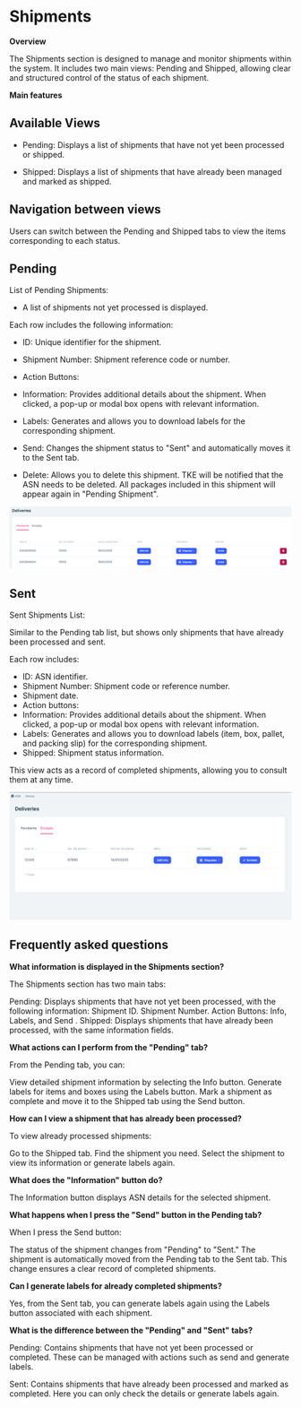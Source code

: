# Shipments

**Overview**

The Shipments section is designed to manage and monitor shipments within the system. It includes two main views: Pending and Shipped, allowing clear and structured control of the status of each shipment.

**Main features**

## Available Views

- Pending: Displays a list of shipments that have not yet been processed or shipped.

- Shipped: Displays a list of shipments that have already been managed and marked as shipped.

## Navigation between views

Users can switch between the Pending and Shipped tabs to view the items corresponding to each status.

## Pending

List of Pending Shipments:

- A list of shipments not yet processed is displayed.

Each row includes the following information:

- ID: Unique identifier for the shipment.
- Shipment Number: Shipment reference code or number.
- Action Buttons:

- Information: Provides additional details about the shipment. When clicked, a pop-up or modal box opens with relevant information.
- Labels: Generates and allows you to download labels for the corresponding shipment.
- Send: Changes the shipment status to "Sent" and automatically moves it to the Sent tab.
- Delete: Allows you to delete this shipment. TKE will be notified that the ASN needs to be deleted. All packages included in this shipment will appear again in "Pending Shipment".

![image](images/img-tke/cap-envio.png)

## Sent

Sent Shipments List:

Similar to the Pending tab list, but shows only shipments that have already been processed and sent.

Each row includes:

- ID: ASN identifier.
- Shipment Number: Shipment code or reference number.
- Shipment date.
- Action buttons:
- Information: Provides additional details about the shipment. When clicked, a pop-up or modal box opens with relevant information.
- Labels: Generates and allows you to download labels (item, box, pallet, and packing slip) for the corresponding shipment.
- Shipped: Shipment status information.

This view acts as a record of completed shipments, allowing you to consult them at any time.

![image](images/listEnvyEnvy.png)

## Frequently asked questions

<b>What information is displayed in the Shipments section?</b>

The Shipments section has two main tabs:

Pending: Displays shipments that have not yet been processed, with the following information:
Shipment ID.
Shipment Number.
Action Buttons: Info, Labels, and Send .
Shipped: Displays shipments that have already been processed, with the same information fields.

<b>What actions can I perform from the "Pending" tab?</b>

From the Pending tab, you can:

View detailed shipment information by selecting the Info button.
Generate labels for items and boxes using the Labels button.
Mark a shipment as complete and move it to the Shipped tab using the Send button.

<b>How can I view a shipment that has already been processed?</b>

To view already processed shipments:

Go to the Shipped tab.
Find the shipment you need.
Select the shipment to view its information or generate labels again.

<b>What does the "Information" button do?</b>

The Information button displays ASN details for the selected shipment.

<b>What happens when I press the "Send" button in the Pending tab?</b>

When I press the Send button:

The status of the shipment changes from "Pending" to "Sent."
The shipment is automatically moved from the Pending tab to the Sent tab.
This change ensures a clear record of completed shipments.

<b>Can I generate labels for already completed shipments?</b>

Yes, from the Sent tab, you can generate labels again using the Labels button associated with each shipment.

<b>What is the difference between the "Pending" and "Sent" tabs?</b>

Pending: Contains shipments that have not yet been processed or completed. These can be managed with actions such as send and generate labels.

Sent: Contains shipments that have already been processed and marked as completed. Here you can only check the details or generate labels again.